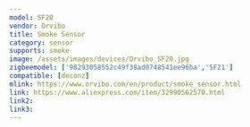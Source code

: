 ```yaml
---
model: SF20
vendor: Orvibo
title: Smoke Sensor
category: sensor
supports: smoke
image: /assets/images/devices/Orvibo_SF20.jpg
zigbeemodel: ['98293058552c49f38ad0748541ee96ba','SF21']
compatible: [deconz]
mlink: https://www.orvibo.com/en/product/smoke_sensor.html
link: https://www.aliexpress.com/item/32990562570.html
link2: 
link3: 
---
```


